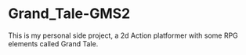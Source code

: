 # Grand_Tale-GMS2
This is my personal side project, a 2d Action platformer with some RPG elements called Grand Tale.
